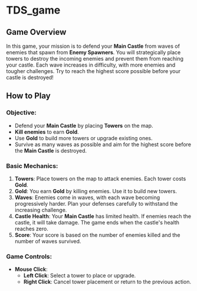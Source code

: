 # TDS_game

## Game Overview
In this game, your mission is to defend your **Main Castle** from waves of enemies that spawn from **Enemy Spawners**. You will strategically place towers to destroy the incoming enemies and prevent them from reaching your castle. Each wave increases in difficulty, with more enemies and tougher challenges. Try to reach the highest score possible before your castle is destroyed!

## How to Play

### Objective:
- Defend your **Main Castle** by placing **Towers** on the map.
- **Kill enemies** to earn **Gold**.
- Use **Gold** to build more towers or upgrade existing ones.
- Survive as many waves as possible and aim for the highest score before the **Main Castle** is destroyed.

### Basic Mechanics:
1. **Towers**: Place towers on the map to attack enemies. Each tower costs **Gold**.
2. **Gold**: You earn **Gold** by killing enemies. Use it to build new towers.
3. **Waves**: Enemies come in waves, with each wave becoming progressively harder. Plan your defenses carefully to withstand the increasing challenge.
4. **Castle Health**: Your **Main Castle** has limited health. If enemies reach the castle, it will take damage. The game ends when the castle's health reaches zero.
5. **Score**: Your score is based on the number of enemies killed and the number of waves survived.

### Game Controls:
- **Mouse Click**: 
  - **Left Click**: Select a tower to place or upgrade.
  - **Right Click**: Cancel tower placement or return to the previous action.

